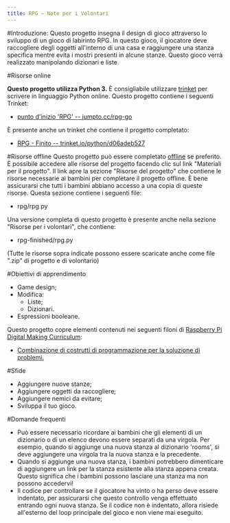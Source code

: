 ```yaml
---
title: RPG – Note per i Volontari
---
```


#Introduzione:
Questo progetto insegna il design di gioco attraverso lo sviluppo di un gioco di labirinto RPG. In questo gioco, il giocatore deve raccogliere degli oggetti all'interno di una casa e raggiungere una stanza specifica mentre evita i mostri presenti in alcune stanze. Questo gioco verrà realizzato manipolando dizionari e liste.

#Risorse online

__Questo progetto utilizza Python 3.__ È consigliabile utilizzare [trinket](https://trinket.io/) per scrivere in linguaggio Python online. Questo progetto contiene i seguenti Trinket:

+ [punto d'inizio 'RPG' -- jumpto.cc/rpg-go](http://jumpto.cc/rpg-go)

È presente anche un trinket che contiene il progetto completato:

+ [RPG - Finito -- trinket.io/python/d06adeb527](https://trinket.io/python/d06adeb527)

#Risorse offline
Questo progetto può essere completato [offline](https://www.codeclubprojects.org/en-GB/resources/python-working-offline/) se preferito. È possibile accedere alle risorse del progetto facendo clic sul link "Materiali per il progetto". Il link apre la sezione "Risorse del progetto" che contiene le risorse necessarie ai bambini per completare il progetto offline. È bene assicurarsi che tutti i bambini abbiano accesso a una copia di queste risorse. Questa sezione contiene i seguenti file:

+ rpg/rpg.py

Una versione completa di questo progetto è presente anche nella sezione "Risorse per i volontari", che contiene:

+ rpg-finished/rpg.py

(Tutte le risorse sopra indicate possono essere scaricate anche come file ".zip" di progetto e di volontario)

#Obiettivi di apprendimento
+ Game design;
+ Modifica:
	+ Liste;
	+ Dizionari.
+ Espressioni booleane.

Questo progetto copre elementi contenuti nei seguenti filoni di [Raspberry Pi Digital Making Curriculum](http://rpf.io/curriculum):

+ [Combinazione di costrutti di programmazione per la soluzione di problemi.](https://www.raspberrypi.org/curriculum/programming/builder)

#Sfide
+ Aggiungere nuove stanze;
+ Aggiungere oggetti da raccogliere;
+ Aggiungere nemici da evitare;
+ Sviluppa il tuo gioco.

#Domande frequenti
+ Può essere necessario ricordare ai bambini che gli elementi di un dizionario o di un elenco devono essere separati da una virgola. Per esempio, quando si aggiunge una nuova stanza al dizionario 'rooms', si deve aggiungere una virgola tra la nuova stanza e la precedente.
+ Quando si aggiunge una nuova stanza, i bambini potrebbero dimenticare di aggiungere un link per la stanza esistente alla stanza appena creata. Questo significa che i bambini possono lasciare una stanza ma non possono accedervi!
+ Il codice per controllare se il giocatore ha vinto o ha perso deve essere indentato, per assicurarsi che questo controllo venga effettuato entrando ogni nuova stanza. Se il codice non è indentato, allora risiede all'esterno del loop principale del gioco e non viene mai eseguito.

